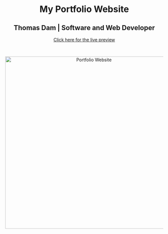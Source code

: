 <h1 align="center">My Portfolio Website</h1>
<h2 align="center">Thomas Dam | Software and Web Developer </h2>
<p align="center"><a href="">Click here for the live preview</a></p><br>

<p align="center">
<img src="" width="550" alt="Portfolio Website">
</p>
